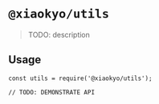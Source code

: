 # `@xiaokyo/utils`

> TODO: description

## Usage

```
const utils = require('@xiaokyo/utils');

// TODO: DEMONSTRATE API
```
